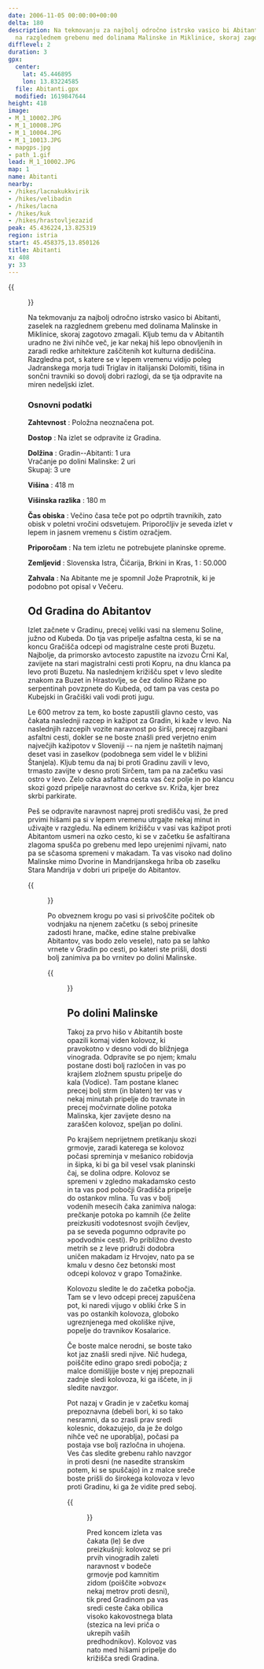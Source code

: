 ```yaml
---
date: 2006-11-05 00:00:00+00:00
delta: 180
description: Na tekmovanju za najbolj odročno istrsko vasico bi Abitanti, zaselek
  na razglednem grebenu med dolinama Malinske in Miklinice, skoraj zagotovo zmagali.
difflevel: 2
duration: 3
gpx:
  center:
    lat: 45.446895
    lon: 13.83224585
  file: Abitanti.gpx
  modified: 1619847644
height: 418
image:
- M_1_10002.JPG
- M_1_10008.JPG
- M_1_10004.JPG
- M_1_10013.JPG
- mapgps.jpg
- path_1.gif
lead: M_1_10002.JPG
map: 1
name: Abitanti
nearby:
- /hikes/lacnakukkvirik
- /hikes/velibadin
- /hikes/lacna
- /hikes/kuk
- /hikes/hrastovljezazid
peak: 45.436224,13.825319
region: istria
start: 45.458375,13.850126
title: Abitanti
x: 408
y: 33
---
```


{{<figure src="M_1_10002.JPG">}}

Na tekmovanju za najbolj odročno istrsko vasico bi Abitanti, zaselek na razglednem grebenu med dolinama Malinske in Miklinice, skoraj zagotovo zmagali. Kljub temu da v Abitantih uradno ne živi nihče več, je kar nekaj hiš lepo obnovljenih in zaradi redke arhitekture zaščitenih kot kulturna dediščina. Razgledna pot, s katere se v lepem vremenu vidijo poleg Jadranskega morja tudi Triglav in italijanski Dolomiti, tišina in sončni travniki so dovolj dobri razlogi, da se tja odpravite na miren nedeljski izlet.

### Osnovni podatki

**Zahtevnost**
:   Položna neoznačena pot.

**Dostop**
:   Na izlet se odpravite iz Gradina.

**Dolžina**
:   Gradin--Abitanti: 1 ura\
    Vračanje po dolini Malinske: 2 uri\
    Skupaj: 3 ure

**Višina**
:   418 m

**Višinska razlika**
:   180 m

**Čas obiska**
:   Večino časa teče pot po odprtih travnikih, zato obisk v poletni vročini odsvetujem. Priporočljiv je seveda izlet v lepem in jasnem vremenu s čistim ozračjem.

**Priporočam**
:   Na tem izletu ne potrebujete planinske opreme.

**Zemljevid**
:   Slovenska Istra, Čičarija, Brkini in Kras, 1 : 50.000

**Zahvala**
:   Na Abitante me je spomnil Jože Praprotnik, ki je podobno pot opisal v Večeru.

Od Gradina do Abitantov
-----------------------

Izlet začnete v Gradinu, precej veliki vasi na slemenu Soline, južno od Kubeda. Do tja vas pripelje asfaltna cesta, ki se na koncu Gračišča odcepi od magistralne ceste proti Buzetu. Najbolje, da primorsko avtocesto zapustite na izvozu Črni Kal, zavijete na stari magistralni cesti proti Kopru, na dnu klanca pa levo proti Buzetu. Na naslednjem križišču spet v levo sledite znakom za Buzet in Hrastovlje, se čez dolino Rižane po serpentinah povzpnete do Kubeda, od tam pa vas cesta po Kubejski in Gračiški vali vodi proti jugu.

Le 600 metrov za tem, ko boste zapustili glavno cesto, vas čakata naslednji razcep in kažipot za Gradin, ki kaže v levo. Na naslednjih razcepih vozite naravnost po širši, precej razgibani asfaltni cesti, dokler se ne boste znašli pred verjetno enim največjih kažipotov v Sloveniji -- na njem je naštetih najmanj deset vasi in zaselkov (podobnega sem videl le v bližini Štanjela). Kljub temu da naj bi proti Gradinu zavili v levo, trmasto zavijte v desno proti Sirčem, tam pa na začetku vasi ostro v levo. Zelo ozka asfaltna cesta vas čez polje in po klancu skozi gozd pripelje naravnost do cerkve sv. Križa, kjer brez skrbi parkirate.

Peš se odpravite naravnost naprej proti središču vasi, že pred prvimi hišami pa si v lepem vremenu utrgajte nekaj minut in uživajte v razgledu. Na edinem križišču v vasi vas kažipot proti Abitantom usmeri na ozko cesto, ki se v začetku še asfaltirana zlagoma spušča po grebenu med lepo urejenimi njivami, nato pa se sčasoma spremeni v makadam. Ta vas visoko nad dolino Malinske mimo Dvorine in Mandrijanskega hriba ob zaselku Stara Mandrija v dobri uri pripelje do Abitantov.

{{<figure src="M_1_10008.JPG" caption="Prvi pogled na Abitante">}}

Po obveznem krogu po vasi si privoščite počitek ob vodnjaku na njenem začetku (s seboj prinesite zadosti hrane, mačke, edine stalne prebivalke Abitantov, vas bodo zelo vesele), nato pa se lahko vrnete v Gradin po cesti, po kateri ste prišli, dosti bolj zanimiva pa bo vrnitev po dolini Malinske.

{{<figure src="M_1_10004.JPG">}}

Po dolini Malinske
------------------

Takoj za prvo hišo v Abitantih boste opazili komaj viden kolovoz, ki pravokotno v desno vodi do bližnjega vinograda. Odpravite se po njem; kmalu postane dosti bolj razločen in vas po krajšem zložnem spustu pripelje do kala (Vodice). Tam postane klanec precej bolj strm (in blaten) ter vas v nekaj minutah pripelje do travnate in precej močvirnate doline potoka Malinska, kjer zavijete desno na zaraščen kolovoz, speljan po dolini.

Po krajšem neprijetnem pretikanju skozi grmovje, zaradi katerega se kolovoz počasi spreminja v mešanico robidovja in šipka, ki bi ga bil vesel vsak planinski čaj, se dolina odpre. Kolovoz se spremeni v zgledno makadamsko cesto in ta vas pod pobočji Gradišča pripelje do ostankov mlina. Tu vas v bolj vodenih mesecih čaka zanimiva naloga: prečkanje potoka po kamnih (če želite preizkusiti vodotesnost svojih čevljev, pa se seveda pogumno odpravite po »podvodni« cesti). Po približno dvesto metrih se z leve pridruži dodobra uničen makadam iz Hrvojev, nato pa se kmalu v desno čez betonski most odcepi kolovoz v grapo Tomažinke.

Kolovozu sledite le do začetka pobočja. Tam se v levo odcepi precej zapuščena pot, ki naredi vijugo v obliki črke S in vas po ostankih kolovoza, globoko ugreznjenega med okoliške njive, popelje do travnikov Kosalarice.

Če boste malce nerodni, se boste tako kot jaz znašli sredi njive. Nič hudega, poiščite edino grapo sredi pobočja; z malce domišljije boste v njej prepoznali zadnje sledi kolovoza, ki ga iščete, in ji sledite navzgor.

Pot nazaj v Gradin je v začetku komaj prepoznavna (debeli bori, ki so tako nesramni, da so zrasli prav sredi kolesnic, dokazujejo, da je že dolgo nihče več ne uporablja), počasi pa postaja vse bolj razločna in uhojena. Ves čas sledite grebenu rahlo navzgor in proti desni (ne nasedite stranskim potem, ki se spuščajo) in z malce sreče boste prišli do širokega kolovoza v levo proti Gradinu, ki ga že vidite pred seboj.

{{<figure src="M_1_10013.JPG">}}

Pred koncem izleta vas čakata (le) še dve preizkušnji: kolovoz se pri prvih vinogradih zaleti naravnost v bodeče grmovje pod kamnitim zidom (poiščite »obvoz« nekaj metrov proti desni), tik pred Gradinom pa vas sredi ceste čaka obilica visoko kakovostnega blata (stezica na levi priča o ukrepih vaših predhodnikov). Kolovoz vas nato med hišami pripelje do križišča sredi Gradina.
